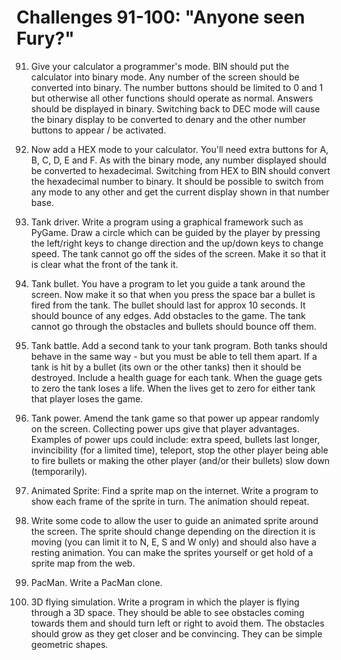 # Challenges 91-100: "Anyone seen Fury?"


91.	Give your calculator a programmer's mode. BIN should put the calculator into binary mode. Any number of the screen should be converted into binary. The number buttons should be limited to 0 and 1 but otherwise all other functions should operate as normal. Answers should be displayed in binary. Switching back to DEC mode will cause the binary display to be converted to denary and the other number buttons to appear / be activated.
 
 
92.	Now add a HEX mode to your calculator. You'll need extra buttons for A, B, C, D, E and F. As with the binary mode, any number displayed should be converted to hexadecimal. Switching from HEX to BIN should convert the hexadecimal number to binary. It should be possible to switch from any mode to any other and get the current display shown in that number base.


93.	Tank driver. Write a program using a graphical framework such as PyGame. Draw a circle which can be guided by the player by pressing the left/right keys to change direction and the up/down keys to change speed. The tank cannot go off the sides of the screen. Make it so that it is clear what the front of the tank it.


94.	Tank bullet. You have a program to let you guide a tank around the screen. Now make it so that when you press the space bar a bullet is fired from the tank. The bullet should last for approx 10 seconds. It should bounce of any edges. Add obstacles to the game. The tank cannot go through the obstacles and bullets should bounce off them.


95.	Tank battle. Add a second tank to your tank program. Both tanks should behave in the same way - but you must be able to tell them apart. If a tank is hit by a bullet (its own or the other tanks) then it should be destroyed. Include a health guage for each tank. When the guage gets to zero the tank loses a life. When the lives get to zero for either tank that player loses the game.


96.	Tank power. Amend the tank game so that power up appear randomly on the screen. Collecting power ups give that player advantages. Examples of power ups could include: extra speed, bullets last longer, invincibility (for a limited time), teleport, stop the other player being able to fire bullets or making the other player (and/or their bullets) slow down (temporarily).


97.	Animated Sprite: Find a sprite map on the internet. Write a program to show each frame of the sprite in turn. The animation should repeat.


98.	Write some code to allow the user to guide an animated sprite around the screen. The sprite should change depending on the direction it is moving (you can limit it to N, E, S and W only) and should also have a resting animation. You can make the sprites yourself or get hold of a sprite map from the web.
 
 
99.	PacMan. Write a PacMan clone.


100.	3D flying simulation. Write a program in which the player is flying through a 3D space. They should be able to see obstacles coming towards them and should turn left or right to avoid them. The obstacles should grow as they get closer and be convincing. They can be simple geometric shapes.
